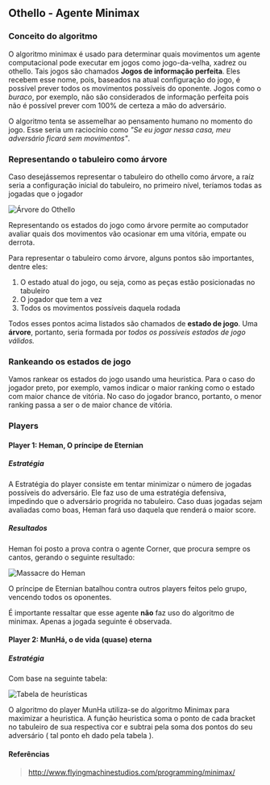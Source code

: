## Othello - Agente Minimax 

### Conceito do algoritmo

O algoritmo minimax é usado para determinar quais movimentos um agente computacional pode executar em jogos como jogo-da-velha, xadrez ou othello. Tais jogos são chamados **Jogos de informação perfeita**. Eles recebem esse nome, pois, baseados na atual configuração do jogo, é possível prever todos os movimentos possíveis do oponente. Jogos como o *buraco*, por exemplo, não são considerados de informação perfeita pois não é possível prever com 100% de certeza a mão do adversário.

O algoritmo tenta se assemelhar ao pensamento humano no momento do jogo. Esse seria um raciocínio como *"Se eu jogar nessa casa, meu adversário ficará sem movimentos"*.

### Representando o tabuleiro como árvore

Caso desejássemos representar o tabuleiro do othello como árvore, a raíz seria a configuração inicial do tabuleiro, no primeiro nível, teríamos todas as jogadas que o jogador

![Árvore do Othello](http://yavar.naddaf.name/ai_othello_fullsize.gif)

Representando os estados do jogo como árvore permite ao computador avaliar quais dos movimentos vão ocasionar em uma vitória, empate ou derrota.

Para representar o tabuleiro como árvore, alguns pontos são importantes, dentre eles:

1. O estado atual do jogo, ou seja, como as peças estão posicionadas no tabuleiro
2. O jogador que tem a vez
3. Todos os movimentos possíveis daquela rodada

Todos esses pontos acima listados são chamados de **estado de jogo**. Uma **árvore**, portanto, seria formada por *todos os possíveis estados de jogo válidos.*

### Rankeando os estados de jogo

Vamos rankear os estados do jogo usando uma heuristica. Para o caso do jogador preto, por exemplo, vamos indicar o maior ranking como o estado com maior chance de vitória. No caso do jogador branco, portanto, o menor ranking passa a ser o de maior chance de vitória.

### Players

#### Player 1: Heman, O príncipe de Eternian

##### Estratégia

A Estratégia do player consiste em tentar minimizar o número de jogadas possíveis do adversário. Ele faz uso de uma estratégia defensiva, impedindo que o adversário progrida no tabuleiro. Caso duas jogadas sejam avaliadas como boas, Heman fará uso daquela que renderá o maior score.

##### Resultados

Heman foi posto a prova contra o agente Corner, que procura sempre os cantos, gerando o seguinte resultado:

![Massacre do Heman](http://img.ctrlv.in/img/15/06/24/558a001ad7a96.png)

O príncipe de Eternian batalhou contra outros players feitos pelo grupo, vencendo todos os oponentes.

É importante ressaltar que esse agente **não** faz uso do algoritmo de minimax. Apenas a jogada seguinte é observada.

#### Player 2: MunHá, o de vida (quase) eterna

##### Estratégia

Com base na seguinte tabela:

![Tabela de heurísticas](http://img.ctrlv.in/img/15/06/24/558a02afc34ae.png)

O algoritmo do player MunHa utiliza-se do algoritmo Minimax para maximizar a heuristica. A função heuristica soma o ponto de cada bracket no tabuleiro de sua respectiva cor e subtrai pela soma dos pontos do seu adversário ( tal ponto eh dado pela tabela ).

#### Referências

> http://www.flyingmachinestudios.com/programming/minimax/